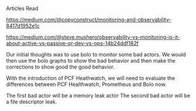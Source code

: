 Articles Read

https://medium.com/@copyconstruct/monitoring-and-observability-8417d1952e1c

https://medium.com/@steve.mushero/observability-vs-monitoring-is-it-about-active-vs-passive-or-dev-vs-ops-14b24ddf182f

Our initial thoughts was to use bolo to monitor some bad actors.
We would then use the bolo graphs to show the bad behavior and then
make the corrections to show good the good behavior.

With the introduction of PCF Heathwatch, we will need to evaluate the differences between PCF Healthwatch, Prometheus and Bolo now.

The first bad actor will be a memory leak actor
The second bad actor will be a file descriptor leak.


